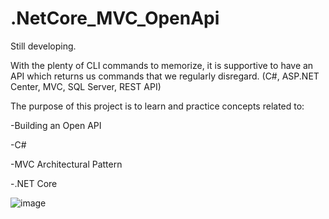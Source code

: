 # .NetCore_MVC_OpenApi
Still developing.

With the plenty of CLI commands to memorize, it is supportive to have an API which returns us commands that we regularly disregard. (C#, ASP.NET Center, MVC, SQL Server, REST API)

The purpose of this project is to learn and practice concepts related to:

-Building an Open API

-C#

-MVC Architectural Pattern

-.NET Core

![image](https://user-images.githubusercontent.com/56188746/150790033-c4522c2d-f3ab-4c7f-9b44-099b30b21f12.png)


